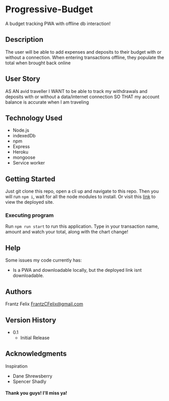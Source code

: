 # Progressive-Budget

A budget tracking PWA with offline db interaction!

## Description

The user will be able to add expenses and deposits to their budget with or without a connection. When entering transactions offline, they populate the total when brought back online

## User Story

AS AN avid traveller
I WANT to be able to track my withdrawals and deposits with or without a data/internet connection
SO THAT my account balance is accurate when I am traveling

## Technology Used

- Node.js
- indexedDb
- npm
- Express
- Heroku
- mongoose
- Service worker

## Getting Started

Just git clone this repo, open a cli up and navigate to this repo. Then you will run `npm i`, wait for all the node modules to install. Or visit this [link](https://budget-tracker-uwbc.herokuapp.com/) to view the deployed site.

### Executing program

Run `npm run start` to run this application.
Type in your transaction name, amount and watch your total, along with the chart change!

## Help

Some issues my code currently has:

- Is a PWA and downloadable locally, but the deployed link isnt downloadable.

## Authors

Frantz Felix
FrantzCFelix@gmail.com

## Version History

- 0.1
  - Initial Release

## Acknowledgments

Inspiration

- Dane Shrewsberry
- Spencer Shadly

#### Thank you guys! I'll miss ya!
